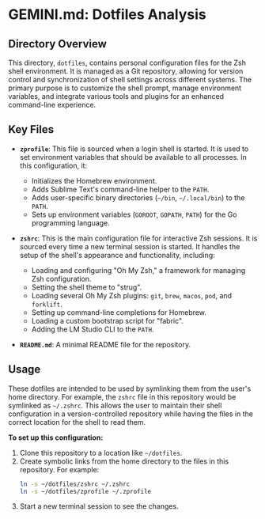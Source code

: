 # GEMINI.md: Dotfiles Analysis

## Directory Overview

This directory, `dotfiles`, contains personal configuration files for the Zsh shell environment. It is managed as a Git repository, allowing for version control and synchronization of shell settings across different systems. The primary purpose is to customize the shell prompt, manage environment variables, and integrate various tools and plugins for an enhanced command-line experience.

## Key Files

*   **`zprofile`**: This file is sourced when a login shell is started. It is used to set environment variables that should be available to all processes. In this configuration, it:
    *   Initializes the Homebrew environment.
    *   Adds Sublime Text's command-line helper to the `PATH`.
    *   Adds user-specific binary directories (`~/bin`, `~/.local/bin`) to the `PATH`.
    *   Sets up environment variables (`GOROOT`, `GOPATH`, `PATH`) for the Go programming language.

*   **`zshrc`**: This is the main configuration file for interactive Zsh sessions. It is sourced every time a new terminal session is started. It handles the setup of the shell's appearance and functionality, including:
    *   Loading and configuring "Oh My Zsh," a framework for managing Zsh configuration.
    *   Setting the shell theme to "strug".
    *   Loading several Oh My Zsh plugins: `git`, `brew`, `macos`, `pod`, and `forklift`.
    *   Setting up command-line completions for Homebrew.
    *   Loading a custom bootstrap script for "fabric".
    *   Adding the LM Studio CLI to the `PATH`.

*   **`README.md`**: A minimal README file for the repository.

## Usage

These dotfiles are intended to be used by symlinking them from the user's home directory. For example, the `zshrc` file in this repository would be symlinked as `~/.zshrc`. This allows the user to maintain their shell configuration in a version-controlled repository while having the files in the correct location for the shell to read them.

**To set up this configuration:**

1.  Clone this repository to a location like `~/dotfiles`.
2.  Create symbolic links from the home directory to the files in this repository. For example:
    ```bash
    ln -s ~/dotfiles/zshrc ~/.zshrc
    ln -s ~/dotfiles/zprofile ~/.zprofile
    ```
3.  Start a new terminal session to see the changes.
